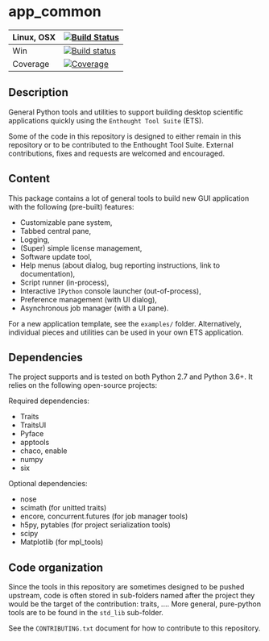 # app_common

| Linux, OSX  | [![Build Status](https://travis-ci.org/KBIbiopharma/app_common.svg?branch=master)](https://travis-ci.org/KBIbiopharma/app_common) |
| ----------- | ----------- |
| Win         | [![Build status](https://ci.appveyor.com/api/projects/status/7fficyruc7myu0mp/branch/master?svg=true)](https://ci.appveyor.com/project/jonathanrocher/app-common/branch/master)       |
| Coverage    | [![Coverage](https://codecov.io/github/KBIbiopharma/app_common/coverage.svg?branch=master)](https://codecov.io/gh/KBIbiopharma/app_common)


## Description

General Python tools and utilities to support building desktop scientific 
applications quickly using the `Enthought Tool Suite` (ETS).

Some of the code in this repository is designed to either remain in this 
repository or to be contributed to the Enthought Tool Suite. External 
contributions, fixes and requests are welcomed and encouraged.

## Content
This package contains a lot of general tools to build new GUI application with 
the following (pre-built) features:

- Customizable pane system,
- Tabbed central pane,
- Logging,
- (Super) simple license management,
- Software update tool,
- Help menus (about dialog, bug reporting instructions, link to
  documentation),
- Script runner (in-process),
- Interactive `IPython` console launcher (out-of-process),
- Preference management (with UI dialog),
- Asynchronous job manager (with a UI pane).

For a new application template, see the `examples/` folder. Alternatively, 
individual pieces and utilities can be used in your own ETS application.


## Dependencies

The project supports and is tested on both Python 2.7 and Python 3.6+. It 
relies on the following open-source projects:

Required dependencies:
* Traits
* TraitsUI
* Pyface
* apptools
* chaco, enable
* numpy
* six

Optional dependencies:
* nose
* scimath (for unitted traits)
* encore, concurrent.futures (for job manager tools)
* h5py, pytables (for project serialization tools)
* scipy
* Matplotlib (for mpl_tools)


## Code organization
Since the tools in this repository are sometimes designed to be pushed
upstream, code is often stored in sub-folders named after the project they
would be the target of the contribution: traits, .... More general, pure-python
tools are to be found in the `std_lib` sub-folder.

See the `CONTRIBUTING.txt` document for how to contribute to this repository.
